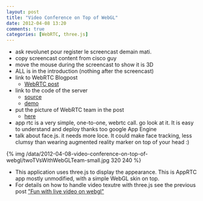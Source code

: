 ```yaml
---
layout: post
title: "Video Conference on Top of WebGL"
date: 2012-04-08 13:20
comments: true
categories: [WebRTC, three.js]
---
```


* ask revolunet pour register le screencast demain mati.
* copy screencast content from cisco guy
* move the mouse during the screencast to show it is 3D
* ALL is in the introduction (nothing after the screencast)
* link to WebRTC Blogpost
  * [WebRTC post](http://www.webrtc.org/blog/sourcecodetoapprtcappspotcomexampleappavailable)
* link to the code of the server
  * [source](http://code.google.com/p/webrtc-samples/source/browse/trunk/apprtc/)
  * [demo](https://apprtc.appspot.com)
* put the picture of WebRTC team in the post
  * [here](https://twitter.com/#!/jerome_etienne/media/slideshow?url=pic.twitter.com%2FfzdqCJZQ)
* app rtc is a very simple, one-to-one, webrtc call. go look at it.
It is easy to understand and deploy thanks too google App Engine
* talk about face.js. it needs more loce.
It could make face tracking, less clumsy than wearing augmented reality marker on top
of your head :)

{% img /data/2012-04-08-video-conference-on-top-of-webgl/twoTVsWithWebGLTeam-small.jpg 320 240 %}

* This application uses three.js to display the appearance.
This is AppRTC app mostly unmodified, with a simple WebGL skin on top.
* For details on how to handle video texutre with three.js see
the previous post ["Fun with live video on webgl"](/blog/2012/02/07/live-video-in-webgl/)


